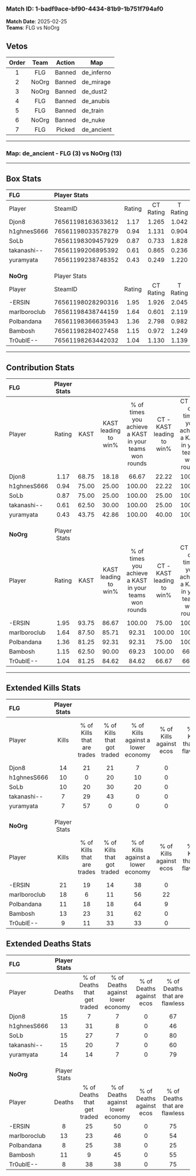 ### Match ID: 1-badf9ace-bf90-4434-81b9-1b751f794af0  
**Match Date**: 2025-02-25  
**Teams**: FLG vs NoOrg  

## Vetos  

| Order | Team | Action | Map |
| :---: | :--: | :----: | --- |
| 1 | FLG | Banned | de_inferno |
| 2 | NoOrg | Banned | de_mirage |
| 3 | NoOrg | Banned | de_dust2 |
| 4 | FLG | Banned | de_anubis |
| 5 | FLG | Banned | de_train |
| 6 | NoOrg | Banned | de_nuke |
| 7 | FLG | Picked | de_ancient |

---  

### **Map**: de_ancient - FLG (3) vs NoOrg (13)  
---  

## Box Stats  

| **FLG**      | Player Stats      |        |           |          |       |       |       |         |        |      |     |
| :- | :- | :-: | :-: | :-: | :-: | :-: | :-: | :-: | :-: | :-: | :-: |
| Player       | SteamID           | Rating | CT Rating | T Rating | KAST  |  ADR  | Kills | Assists | Deaths | K/D  | HS% |
| Djon8        | 76561198163633612 |  1.17  |   1.265   |  1.042   | 68.75 | 102.4 |  14   |    4    |   15   | 0.93 | 57  |
| h1ghnesS666  | 76561198033578279 |  0.94  |   1.131   |  0.904   | 75.00 | 63.6  |  10   |    3    |   13   | 0.77 | 40  |
| SoLb         | 76561198309457929 |  0.87  |   0.733   |  1.828   | 75.00 | 61.9  |  10   |    4    |   15   | 0.67 | 50  |
| takanashi--  | 76561199206895392 |  0.61  |   0.865   |  0.236   | 62.50 | 54.4  |   7   |    6    |   15   | 0.47 | 57  |
| yuramyata    | 76561199238748352 |  0.43  |   0.249   |  1.220   | 43.75 | 41.4  |   7   |    0    |   14   | 0.50 | 71  |
|              |                   |        |           |          |       |       |       |         |        |      |     |
|              |                   |        |           |          |       |       |       |         |        |      |     |
|              |                   |        |           |          |       |       |       |         |        |      |     |
| **NoOrg**    | Player Stats      |        |           |          |       |       |       |         |        |      |     |
| Player       | SteamID           | Rating | CT Rating | T Rating | KAST  |  ADR  | Kills | Assists | Deaths | K/D  | HS% |
| -ERSIN       | 76561198028290316 |  1.95  |   1.926   |  2.045   | 93.75 | 102.3 |  21   |    1    |   8    | 2.63 | 52  |
| marlboroclub | 76561198438744159 |  1.64  |   0.601   |  2.119   | 87.50 | 118.9 |  18   |    3    |   13   | 1.38 | 88  |
| Polbandana   | 76561198366635943 |  1.36  |   2.798   |  0.982   | 81.25 | 102.0 |  11   |    9    |   8    | 1.38 | 63  |
| Bambosh      | 76561198284027458 |  1.15  |   0.972   |  1.249   | 62.50 | 83.8  |  13   |    4    |   11   | 1.18 | 61  |
| Tr0ublE--    | 76561198263442032 |  1.04  |   1.130   |  1.139   | 81.25 | 48.8  |   9   |    1    |   8    | 1.13 | 22  |
---  

## Contribution Stats  

| **FLG**      | Player Stats |       |                      |                                                        |                           |                                                             |                          |                                                            |
| :- | :-: | :-: | :-: | :-: | :-: | :-: | :-: | :-: |
| Player       |    Rating    | KAST  | KAST leading to win% | % of times you achieve a KAST in your teams won rounds | CT - KAST leading to win% | CT - % of times you achieve a KAST in your teams won rounds | T - KAST leading to win% | T - % of times you achieve a KAST in your teams won rounds |
| Djon8        |     1.17     | 68.75 |        18.18         |                         66.67                          |           22.22           |                           100.00                            |           0.00           |                            0.00                            |
| h1ghnesS666  |     0.94     | 75.00 |        25.00         |                         100.00                         |           22.22           |                           100.00                            |          33.33           |                           100.00                           |
| SoLb         |     0.87     | 75.00 |        25.00         |                         100.00                         |           25.00           |                           100.00                            |          25.00           |                           100.00                           |
| takanashi--  |     0.61     | 62.50 |        30.00         |                         100.00                         |           25.00           |                           100.00                            |          50.00           |                           100.00                           |
| yuramyata    |     0.43     | 43.75 |        42.86         |                         100.00                         |           40.00           |                           100.00                            |          50.00           |                           100.00                           |
|              |              |       |                      |                                                        |                           |                                                             |                          |                                                            |
|              |              |       |                      |                                                        |                           |                                                             |                          |                                                            |
|              |              |       |                      |                                                        |                           |                                                             |                          |                                                            |
| **NoOrg**    | Player Stats |       |                      |                                                        |                           |                                                             |                          |                                                            |
| Player       |    Rating    | KAST  | KAST leading to win% | % of times you achieve a KAST in your teams won rounds | CT - KAST leading to win% | CT - % of times you achieve a KAST in your teams won rounds | T - KAST leading to win% | T - % of times you achieve a KAST in your teams won rounds |
| -ERSIN       |     1.95     | 93.75 |        86.67         |                         100.00                         |           75.00           |                           100.00                            |          90.91           |                           100.00                           |
| marlboroclub |     1.64     | 87.50 |        85.71         |                         92.31                          |          100.00           |                           100.00                            |          81.82           |                           90.00                            |
| Polbandana   |     1.36     | 81.25 |        92.31         |                         92.31                          |           75.00           |                           100.00                            |          100.00          |                           90.00                            |
| Bambosh      |     1.15     | 62.50 |        90.00         |                         69.23                          |          100.00           |                            66.67                            |          87.50           |                           70.00                            |
| Tr0ublE--    |     1.04     | 81.25 |        84.62         |                         84.62                          |           66.67           |                            66.67                            |          90.00           |                           90.00                            |
---  

## Extended Kills Stats  

| **FLG**      | Player Stats |                            |                            |                                    |                         |                              |                                 |                                       |                    |           |
| :- | :-: | :-: | :-: | :-: | :-: | :-: | :-: | :-: | :-: | :-: |
| Player       |    Kills     | % of Kills that are trades | % of Kills that got traded | % of Kills against a lower economy | % of Kills against ecos | % of Kills that are flawless | % of Kills that are close duels | % of Kills that are assisted by flash | Pistol Round Kills | AWP Kills |
| Djon8        |      14      |             21             |             21             |                 7                  |            0            |              64              |                0                |                   7                   |         0          |     5     |
| h1ghnesS666  |      10      |             0              |             20             |                 10                 |            0            |              60              |                0                |                   0                   |         1          |     1     |
| SoLb         |      10      |             20             |             30             |                 20                 |            0            |              40              |               10                |                  20                   |         0          |     1     |
| takanashi--  |      7       |             29             |             43             |                 0                  |            0            |              57              |               14                |                   0                   |         0          |     0     |
| yuramyata    |      7       |             57             |             0              |                 0                  |            0            |              57              |               14                |                  14                   |         0          |     0     |
|              |              |                            |                            |                                    |                         |                              |                                 |                                       |                    |           |
|              |              |                            |                            |                                    |                         |                              |                                 |                                       |                    |           |
|              |              |                            |                            |                                    |                         |                              |                                 |                                       |                    |           |
| **NoOrg**    | Player Stats |                            |                            |                                    |                         |                              |                                 |                                       |                    |           |
| Player       |    Kills     | % of Kills that are trades | % of Kills that got traded | % of Kills against a lower economy | % of Kills against ecos | % of Kills that are flawless | % of Kills that are close duels | % of Kills that are assisted by flash | Pistol Round Kills | AWP Kills |
| -ERSIN       |      21      |             19             |             14             |                 38                 |            0            |              71              |                5                |                   5                   |         0          |     2     |
| marlboroclub |      18      |             6              |             11             |                 56                 |           22            |              56              |               11                |                   0                   |         0          |     3     |
| Polbandana   |      11      |             18             |             18             |                 64                 |            9            |              45              |                0                |                   0                   |         0          |     3     |
| Bambosh      |      13      |             23             |             31             |                 62                 |            0            |              77              |                0                |                   0                   |         0          |     0     |
| Tr0ublE--    |      9       |             11             |             33             |                 33                 |            0            |              89              |               11                |                   0                   |         5          |     2     |
## Extended Deaths Stats  

| **FLG**      | Player Stats |                             |                                   |                          |                               |                            |                           |               |
| :- | :-: | :-: | :-: | :-: | :-: | :-: | :-: | :-: |
| Player       |    Deaths    | % of Deaths that get traded | % of Deaths against lower economy | % of Deaths against ecos | % of Deaths that are flawless | % of Deaths that are close | % of Deaths while blinded | Deaths to AWP |
| Djon8        |      15      |              7              |                 7                 |            0             |              67               |             7              |             0             |       1       |
| h1ghnesS666  |      13      |             31              |                 8                 |            0             |              46               |             8              |             0             |       0       |
| SoLb         |      15      |             27              |                 7                 |            0             |              80               |             7              |             7             |       1       |
| takanashi--  |      15      |             20              |                 7                 |            0             |              60               |             7              |             0             |       1       |
| yuramyata    |      14      |             14              |                 7                 |            0             |              79               |             0              |             0             |       2       |
|              |              |                             |                                   |                          |                               |                            |                           |               |
|              |              |                             |                                   |                          |                               |                            |                           |               |
|              |              |                             |                                   |                          |                               |                            |                           |               |
| **NoOrg**    | Player Stats |                             |                                   |                          |                               |                            |                           |               |
| Player       |    Deaths    | % of Deaths that get traded | % of Deaths against lower economy | % of Deaths against ecos | % of Deaths that are flawless | % of Deaths that are close | % of Deaths while blinded | Deaths to AWP |
| -ERSIN       |      8       |             25              |                50                 |            0             |              75               |             0              |            13             |       0       |
| marlboroclub |      13      |             23              |                46                 |            0             |              54               |             0              |            15             |       1       |
| Polbandana   |      8       |             25              |                38                 |            0             |              25               |             25             |             0             |       0       |
| Bambosh      |      11      |              9              |                45                 |            0             |              55               |             9              |             0             |       0       |
| Tr0ublE--    |      8       |             38              |                38                 |            0             |              75               |             0              |            13             |       0       |
